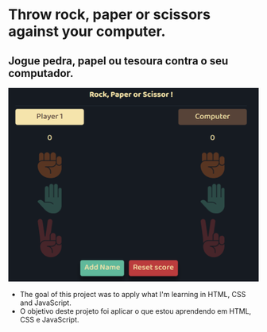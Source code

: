 # Throw rock, paper or scissors against your computer.

## Jogue pedra, papel ou tesoura contra o seu computador.

<img src="img/gamePrint.png">

- The goal of this project was to apply what I'm learning in HTML, CSS and JavaScript.
- O objetivo deste projeto foi aplicar o que estou aprendendo em HTML, CSS e JavaScript.
